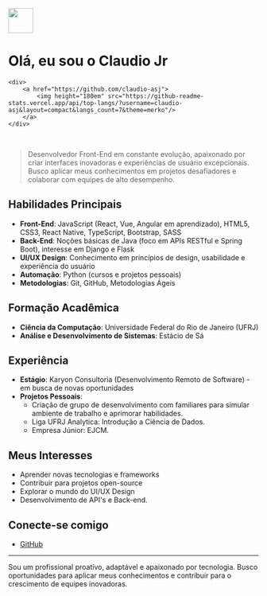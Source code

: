 <div style="display: inline_block; ">
    <img height="50" src="https://i.pinimg.com/originals/b1/fd/0f/b1fd0f4a1ce84cb8450a1010cff946f6.gif"/>
    <h1>Olá, eu sou o Claudio Jr </h1>

    <div>
        <a href="https://github.com/claudio-asj">
            <img height="180em" src="https://github-readme-stats.vercel.app/api/top-langs/?username=claudio-asj&layout=compact&langs_count=7&theme=merko"/>
        </a>
    </div>
</div>
<br>

> Desenvolvedor Front-End em constante evolução, apaixonado por criar interfaces inovadoras e experiências de usuário excepcionais. Busco aplicar meus conhecimentos em projetos desafiadores e colaborar com equipes de alto desempenho.

##  Habilidades Principais

* **Front-End**: JavaScript (React, Vue, Angular em aprendizado), HTML5, CSS3, React Native, TypeScript, Bootstrap, SASS
* **Back-End**: Noções básicas de Java (foco em APIs RESTful e Spring Boot), interesse em Django e Flask
* **UI/UX Design**: Conhecimento em princípios de design, usabilidade e experiência do usuário
* **Automação**: Python (cursos e projetos pessoais)
* **Metodologias**: Git, GitHub, Metodologias Ágeis

##  Formação Acadêmica

* **Ciência da Computação**: Universidade Federal do Rio de Janeiro (UFRJ)
* **Análise e Desenvolvimento de Sistemas**: Estácio de Sá

##  Experiência

* **Estágio**: Karyon Consultoria (Desenvolvimento Remoto de Software) - em busca de novas oportunidades
* **Projetos Pessoais**:
    * Criação de grupo de desenvolvimento com familiares para simular ambiente de trabalho e aprimorar habilidades.
    * Liga UFRJ Analytica: Introdução a Ciência de Dados.
    * Empresa Júnior: EJCM.

##  Meus Interesses

* Aprender novas tecnologias e frameworks
* Contribuir para projetos open-source
* Explorar o mundo do UI/UX Design
* Desenvolvimento de API's e Back-end.

##  Conecte-se comigo

* [GitHub](https://github.com/claudio-asj)

---

Sou um profissional proativo, adaptável e apaixonado por tecnologia. Busco oportunidades para aplicar meus conhecimentos e contribuir para o crescimento de equipes inovadoras.
